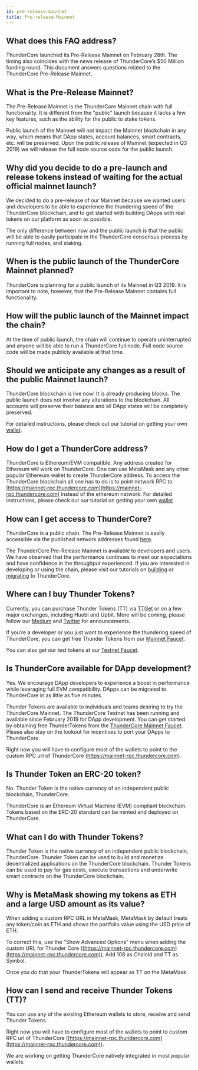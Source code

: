 ```yaml
---
id: pre-release-mainnet
title: Pre-release Mainnet
---
```


## What does this FAQ address?
ThunderCore launched its Pre-Release Mainnet on February 28th. The timing also coincides with the news release of ThunderCore’s $50 Million funding round. This document answers questions related to the ThunderCore Pre-Release Mainnet.

## What is the Pre-Release Mainnet?
The Pre-Release Mainnet is the ThunderCore Mainnet chain with full functionality. It is different from the "public" launch because it lacks a few key features, such as the ability for the public to stake tokens.

Public launch of the Mainnet will not impact the Mainnet blockchain in any way, which means that DApp states, account balances, smart contracts, etc. will be preserved. Upon the public release of Mainnet (expected in Q3 2019) we will release the full node source code for the public launch.

## Why did you decide to do a pre-launch and release tokens instead of waiting for the actual official mainnet launch?
We decided to do a pre-release of our Mainnet because we wanted users and developers to be able to experience the thundering speed of the ThunderCore blockchain, and to get started with  building DApps with real tokens on our platform as soon as possible.

The only difference between now and the public launch is that the public will be able to easily participate in the ThunderCore consensus process by running full nodes, and staking.

## When is the public launch of the ThunderCore Mainnet planned?
ThunderCore is planning for a public launch of its Mainnet in Q3 2019. It is important to note, however, that the Pre-Release Mainnet contains full functionality.

## How will the public launch of the Mainnet impact the chain?
At the time of public launch, the chain will continue to operate uninterrupted and anyone will be able to run a ThunderCore full node. Full node source code will be made publicly available at that time.

## Should we anticipate any changes as a result of the public Mainnet launch?
ThunderCore blockchain is live now! It is already producing blocks. The public launch does not involve any alterations to the blockchain. All accounts will preserve their balance and all DApp states will be completely preserved.

For detailed instructions, please check out our tutorial on getting your own [wallet](get-wallet.md).

## How do I get a ThunderCore address?
ThunderCore is Ethereum/EVM compatible. Any address created for Ethereum will work on ThunderCore. One can use MetaMask and any other popular Ethereum wallet to create ThunderCore address. To access the ThunderCore blockchain all one has to do is to point network RPC to [https://mainnet-rpc.thundercore.com](https://mainnet-rpc.thundercore.com) instead of the ethereum network. For detailed instructions, please check out our tutorial on getting your own [wallet](get-wallet.md)

## How can I get access to ThunderCore?
ThunderCore is a public chain. The Pre-Release Mainnet is easily accessible via the published network addresses found [here](migrate-to-thunder.md).

The ThunderCore Pre-Release Mainnet is available to developers and users. We have observed that the performance continues to meet our expectations and have confidence in the throughput experienced. If you are interested in developing or using the chain, please visit our tutorials on [building](deploy-your-own-game.md) or [migrating](migrate-to-thunder.md) to ThunderCore.

## Where can I buy Thunder Tokens?
Currently, you can purchase Thunder Tokens (TT) via [TTGet](https://ttget.appcenter.games/) or on a few major exchanges, including Huobi and Upbit. More will be coming, please follow our [Medium](https://medium.com/thunderofficial) and [Twitter](https://twitter.com/ThunderProtocol) for announcements.

If you’re a developer or you just want to experience the thundering speed of ThunderCore, you can get free Thunder Tokens from our [Mainnet Faucet](https://faucet.thundercore.com).

You can also get our test tokens at our [Testnet Faucet](https://faucet-testnet.thundercore.com).

## Is ThunderCore available for DApp development?
Yes. We encourage DApp developers to experience a boost in performance while leveraging full EVM compatibility. DApps can be migrated to ThunderCore in as little as five minutes.

Thunder Tokens are available to individuals and teams desiring to try the ThunderCore Mainnet. The ThunderCore Testnet has been running and available since February 2019 for DApp development.  You can get started by obtaining free ThunderTokens from the [ThunderCore Mainnet Faucet](https://faucet.thundercore.com). Please also stay on the lookout for incentives to port your DApps to ThunderCore.

Right now you will have to configure most of the wallets to point to the custom RPC url of ThunderCore (https://mainnet-rpc.thundercore.com).

## Is Thunder Token an ERC-20 token?
No. Thunder Token is the native currency of an independent public blockchain, ThunderCore.

ThunderCore is an Ethereum Virtual Machine (EVM) compliant blockchain. Tokens based on the ERC-20 standard can be minted and deployed on ThunderCore.

## What can I do with Thunder Tokens?
Thunder Token is the native currency of an independent public blockchain, ThunderCore. Thunder Token can be used to build and monetize decentralized applications on the ThunderCore blockchain. Thunder Tokens can be used to pay for gas costs, execute transactions and underwrite smart contracts on the ThunderCore blockchain.

## Why is MetaMask showing my tokens as ETH and a large USD amount as its value?
When adding a custom RPC URL in MetaMask, MetaMask by default treats any token/coin as ETH and shows the portfolio value using the USD price of ETH.

To correct this, use the "Show Advanced Options" menu when adding the custom URL for Thunder Core ([https://mainnet-rpc.thundercore.com](https://mainnet-rpc.thundercore.com)). Add 108 as ChainId and TT as Symbol.

Once you do that your ThunderTokens will appear as TT on the MetaMask.

## How can I send and receive Thunder Tokens (TT)?
You can use any of the existing Ethereum wallets to store, receive and send Thunder Tokens.

Right now you will have to configure most of the wallets to point to custom RPC url of ThunderCore ([https://mainnet-rpc.thundercore.com](https://mainnet-rpc.thundercore.com)).

We are working on getting ThunderCore natively integrated in most popular wallets.
